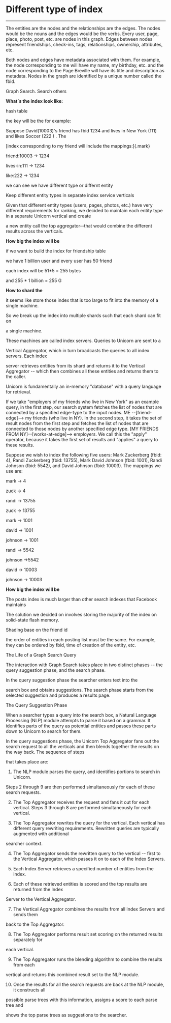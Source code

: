 # Different type of index 



---

The entities are the nodes and the relationships are the edges. The nodes would be the nouns and the edges would be the verbs. Every user, page, place, photo, post, etc. are nodes in this graph. Edges between nodes represent friendships, check-ins, tags, relationships, ownership, attributes, etc.



Both nodes and edges have metadata associated with them. For example, the node corresponding to me will have my name, my birthday, etc. and the node corresponding to the Page Breville will have its title and description as metadata. Nodes in the graph are identified by a unique number called the fbid.

Graph Search. Search others





**What`s the index look like:**



hash table



the key will be the for example:





Suppose David(10003)'s friend has fbid 1234 and lives in New York (111) and likes Soccer (222 ) . The



[index corresponding to my friend will include the mappings:]{.mark}

friend:10003 → 1234

lives-in:111 → 1234

like:222 → 1234



we can see we have different type or differnt entity



Keep different entity types in separate index service verticals



Given that different entity types (users, pages, photos, etc.) have very different requirements for ranking, we decided to maintain each entity type in a separate Unicorn vertical and create

a new entity call the top aggregator--that would combine the different results across the verticals.



**How big the index will be**



if we want to build the index for friendship table

we have 1 billion user and every user has 50 friend



each index will be 51*5 = 255 bytes



and 255 * 1 billion = 255 G



**How to shard the**



it seems like store those index that is too large to fit into the memory of a single machine.

So we break up the index into multiple shards such that each shard can fit on

a single machine.





These machines are called index servers. Queries to Unicorn are sent to a

Vertical Aggregator, which in turn broadcasts the queries to all index servers. Each index

server retrieves entities from its shard and returns it to the Vertical Aggregator -- which then combines all these entities and returns them to the caller.

Unicorn is fundamentally an in-memory "database" with a query language for retrieval.















If we take "employers of my friends who live in New York" as an example query, in the first step, our search system fetches the list of nodes that are connected by a specified edge-type to the input nodes. ME --[friend-edge]--> my friends (who live in NY). In the second step, it takes the set of result nodes from the first step and fetches the list of nodes that are connected to those nodes by another specified edge type. [MY FRIENDS FROM NY]--[works-at-edge]--> employers. We call this the "apply" operator, because it takes the first set of results and "applies" a query to these results.





Suppose we wish to index the following five users: Mark Zuckerberg (fbid: 4), Randi Zuckerberg (fbid: 13755), Mark David Johnson (fbid: 1001), Randi Johnson (fbid: 5542), and David Johnson (fbid: 10003). The mappings we use are:



mark → 4



zuck → 4



randi → 13755



zuck → 13755



mark → 1001



david → 1001



johnson → 1001



randi → 5542



johnson →5542



david → 10003



johnson → 10003







**How big the index will be**



The posts index is much larger than other search indexes that Facebook maintains

The solution we decided on involves storing the majority of the index on solid-state flash memory.





Shading base on the friend id



the order of entities in each posting list must be the same. For example, they can be ordered by fbid, time of creation of the entity, etc.





The Life of a Graph Search Query

The interaction with Graph Search takes place in two distinct phases -- the query suggestion phase, and the search phase.



In the query suggestion phase the searcher enters text into the

search box and obtains suggestions. The search phase starts from the selected suggestion and produces a results page.



The Query Suggestion Phase

When a searcher types a query into the search box, a Natural Language Processing (NLP) module attempts to parse it based on a grammar. It identifies parts of the query as potential entities and passes these parts down to Unicorn to search for them.



In the query suggestions phase, the Unicorn Top Aggregator fans out the search request to all the verticals and then blends together the results on the way back. The sequence of steps

that takes place are:



1. The NLP module parses the query, and identifies portions to search in Unicorn.



Steps 2 through 9 are then performed simultaneously for each of these search requests.



2. The Top Aggregator receives the request and fans it out for each vertical. Steps 3 through 8 are performed simultaneously for each vertical.



3. The Top Aggregator rewrites the query for the vertical. Each vertical has different query rewriting requirements. Rewritten queries are typically augmented with additional



searcher context.

4. The Top Aggregator sends the rewritten query to the vertical -- first to the Vertical Aggregator, which passes it on to each of the Index Servers.

5. Each Index Server retrieves a specified number of entities from the index.

6. Each of these retrieved entities is scored and the top results are returned from the Index

Server to the Vertical Aggregator.

7. The Vertical Aggregator combines the results from all Index Servers and sends them

back to the Top Aggregator.

8. The Top Aggregator performs result set scoring on the returned results separately for

each vertical.

9. The Top Aggregator runs the blending algorithm to combine the results from each

vertical and returns this combined result set to the NLP module.

10. Once the results for all the search requests are back at the NLP module, it constructs all

possible parse trees with this information, assigns a score to each parse tree and

shows the top parse trees as suggestions to the searcher.
